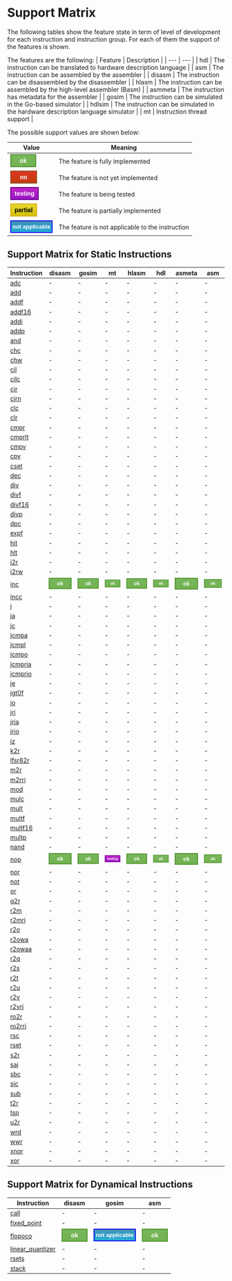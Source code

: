 # Support Matrix

The following tables show the feature state in term of level of development for each instruction and instruction group.
For each of them the support of the features is shown.

The features are the following:
| Feature | Description |
| --- | --- |
| hdl | The instruction can be translated to hardware description language |
| asm | The instruction can be assembled by the assembler |
| disasm | The instruction can be disassembled by the disassembler |
| hlasm | The instruction can be assembled by the high-level assembler (Basm) |
| asmmeta | The instruction has metadata for the assembler |
| gosim | The instruction can be simulated in the Go-based simulator |
| hdlsim | The instruction can be simulated in the hardware description language simulator |
| mt | Instruction thread support |

The possible support values are shown below:

| Value | Meaning |
| --- | --- |
| ![ok](iconok.png) | The feature is fully implemented |
| ![no](iconno.png) | The feature is not yet implemented |
| ![testing](icontesting.png) | The feature is being tested |
| ![partial](iconpartial.png) | The feature is partially implemented |
| ![notapplicable](iconnotapplicable.png) | The feature is not applicable to the instruction |

## Support Matrix for Static Instructions

| Instruction | disasm | gosim | mt | hlasm | hdl | asmeta | asm |
| --- | --- | --- | --- | --- | --- | --- | --- |
| [adc](adc.md) | - | - | - | - | - | - | - |
| [add](add.md) | - | - | - | - | - | - | - |
| [addf](addf.md) | - | - | - | - | - | - | - |
| [addf16](addf16.md) | - | - | - | - | - | - | - |
| [addi](addi.md) | - | - | - | - | - | - | - |
| [addp](addp.md) | - | - | - | - | - | - | - |
| [and](and.md) | - | - | - | - | - | - | - |
| [chc](chc.md) | - | - | - | - | - | - | - |
| [chw](chw.md) | - | - | - | - | - | - | - |
| [cil](cil.md) | - | - | - | - | - | - | - |
| [cilc](cilc.md) | - | - | - | - | - | - | - |
| [cir](cir.md) | - | - | - | - | - | - | - |
| [cirn](cirn.md) | - | - | - | - | - | - | - |
| [clc](clc.md) | - | - | - | - | - | - | - |
| [clr](clr.md) | - | - | - | - | - | - | - |
| [cmpr](cmpr.md) | - | - | - | - | - | - | - |
| [cmprlt](cmprlt.md) | - | - | - | - | - | - | - |
| [cmpv](cmpv.md) | - | - | - | - | - | - | - |
| [cpy](cpy.md) | - | - | - | - | - | - | - |
| [cset](cset.md) | - | - | - | - | - | - | - |
| [dec](dec.md) | - | - | - | - | - | - | - |
| [div](div.md) | - | - | - | - | - | - | - |
| [divf](divf.md) | - | - | - | - | - | - | - |
| [divf16](divf16.md) | - | - | - | - | - | - | - |
| [divp](divp.md) | - | - | - | - | - | - | - |
| [dpc](dpc.md) | - | - | - | - | - | - | - |
| [expf](expf.md) | - | - | - | - | - | - | - |
| [hit](hit.md) | - | - | - | - | - | - | - |
| [hlt](hlt.md) | - | - | - | - | - | - | - |
| [i2r](i2r.md) | - | - | - | - | - | - | - |
| [i2rw](i2rw.md) | - | - | - | - | - | - | - |
| [inc](inc.md) | ![ok](iconok.png) | ![ok](iconok.png) | ![ok](iconok.png) | ![ok](iconok.png) | ![ok](iconok.png) | ![ok](iconok.png) | ![ok](iconok.png) |
| [incc](incc.md) | - | - | - | - | - | - | - |
| [j](j.md) | - | - | - | - | - | - | - |
| [ja](ja.md) | - | - | - | - | - | - | - |
| [jc](jc.md) | - | - | - | - | - | - | - |
| [jcmpa](jcmpa.md) | - | - | - | - | - | - | - |
| [jcmpl](jcmpl.md) | - | - | - | - | - | - | - |
| [jcmpo](jcmpo.md) | - | - | - | - | - | - | - |
| [jcmpria](jcmpria.md) | - | - | - | - | - | - | - |
| [jcmprio](jcmprio.md) | - | - | - | - | - | - | - |
| [je](je.md) | - | - | - | - | - | - | - |
| [jgt0f](jgt0f.md) | - | - | - | - | - | - | - |
| [jo](jo.md) | - | - | - | - | - | - | - |
| [jri](jri.md) | - | - | - | - | - | - | - |
| [jria](jria.md) | - | - | - | - | - | - | - |
| [jrio](jrio.md) | - | - | - | - | - | - | - |
| [jz](jz.md) | - | - | - | - | - | - | - |
| [k2r](k2r.md) | - | - | - | - | - | - | - |
| [lfsr82r](lfsr82r.md) | - | - | - | - | - | - | - |
| [m2r](m2r.md) | - | - | - | - | - | - | - |
| [m2rri](m2rri.md) | - | - | - | - | - | - | - |
| [mod](mod.md) | - | - | - | - | - | - | - |
| [mulc](mulc.md) | - | - | - | - | - | - | - |
| [mult](mult.md) | - | - | - | - | - | - | - |
| [multf](multf.md) | - | - | - | - | - | - | - |
| [multf16](multf16.md) | - | - | - | - | - | - | - |
| [multp](multp.md) | - | - | - | - | - | - | - |
| [nand](nand.md) | - | - | - | - | - | - | - |
| [nop](nop.md) | ![ok](iconok.png) | ![ok](iconok.png) | ![testing](icontesting.png) | ![ok](iconok.png) | ![ok](iconok.png) | ![ok](iconok.png) | ![ok](iconok.png) |
| [nor](nor.md) | - | - | - | - | - | - | - |
| [not](not.md) | - | - | - | - | - | - | - |
| [or](or.md) | - | - | - | - | - | - | - |
| [q2r](q2r.md) | - | - | - | - | - | - | - |
| [r2m](r2m.md) | - | - | - | - | - | - | - |
| [r2mri](r2mri.md) | - | - | - | - | - | - | - |
| [r2o](r2o.md) | - | - | - | - | - | - | - |
| [r2owa](r2owa.md) | - | - | - | - | - | - | - |
| [r2owaa](r2owaa.md) | - | - | - | - | - | - | - |
| [r2q](r2q.md) | - | - | - | - | - | - | - |
| [r2s](r2s.md) | - | - | - | - | - | - | - |
| [r2t](r2t.md) | - | - | - | - | - | - | - |
| [r2u](r2u.md) | - | - | - | - | - | - | - |
| [r2v](r2v.md) | - | - | - | - | - | - | - |
| [r2vri](r2vri.md) | - | - | - | - | - | - | - |
| [ro2r](ro2r.md) | - | - | - | - | - | - | - |
| [ro2rri](ro2rri.md) | - | - | - | - | - | - | - |
| [rsc](rsc.md) | - | - | - | - | - | - | - |
| [rset](rset.md) | - | - | - | - | - | - | - |
| [s2r](s2r.md) | - | - | - | - | - | - | - |
| [saj](saj.md) | - | - | - | - | - | - | - |
| [sbc](sbc.md) | - | - | - | - | - | - | - |
| [sic](sic.md) | - | - | - | - | - | - | - |
| [sub](sub.md) | - | - | - | - | - | - | - |
| [t2r](t2r.md) | - | - | - | - | - | - | - |
| [tsp](tsp.md) | - | - | - | - | - | - | - |
| [u2r](u2r.md) | - | - | - | - | - | - | - |
| [wrd](wrd.md) | - | - | - | - | - | - | - |
| [wwr](wwr.md) | - | - | - | - | - | - | - |
| [xnor](xnor.md) | - | - | - | - | - | - | - |
| [xor](xor.md) | - | - | - | - | - | - | - |

## Support Matrix for Dynamical Instructions

| Instruction | disasm | gosim | asm |
| --- | --- | --- | --- |
| [call](call.md) | - | - | - |
| [fixed_point](fixed_point.md) | - | - | - |
| [flopoco](flopoco.md) | ![ok](iconok.png) | ![notapplicable](iconnotapplicable.png) | ![ok](iconok.png) |
| [linear_quantizer](linear_quantizer.md) | - | - | - |
| [rsets](rsets.md) | - | - | - |
| [stack](stack.md) | - | - | - |
